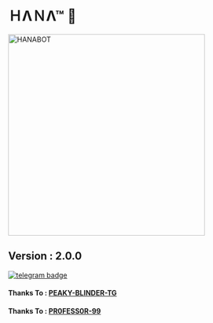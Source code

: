 # ＨΛＮΛ™ 🍁
<img src="https://telegra.ph/file/8834f67339c02cfec28cd.jpg" alt="HANABOT" border="0" height="410" width="400" align="center" /></a>
</p>
</details>

## Version : 2.0.0
[![telegram badge](https://img.shields.io/badge/Message-MissHana_Msbot-30302f?style=flat&logo=telegram)](https://telegram.me/MissHana_Msbot)

#### Thanks To : [PEAKY-BLINDER-TG](https://github.com/PEAKY-BLINDER-TG)
#### Thanks To : [PR0FESS0R-99](https://github.com/PR0FESS0R-99)
